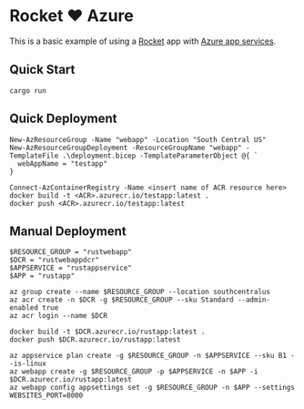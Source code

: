 # Rocket ❤️ Azure
This is a basic example of using a [Rocket](https://rocket.rs/) app with [Azure app services](https://learn.microsoft.com/en-us/azure/app-service/overview).

## Quick Start
```
cargo run
```

## Quick Deployment
```
New-AzResourceGroup -Name "webapp" -Location "South Central US"
New-AzResourceGroupDeployment -ResourceGroupName "webapp" -TemplateFile .\deployment.bicep -TemplateParameterObject @{ `
  webAppName = "testapp"
}

Connect-AzContainerRegistry -Name <insert name of ACR resource here>
docker build -t <ACR>.azurecr.io/testapp:latest .
docker push <ACR>.azurecr.io/testapp:latest
```

## Manual Deployment
```
$RESOURCE_GROUP = "rustwebapp"
$DCR = "rustwebappdcr"
$APPSERVICE = "rustappservice"
$APP = "rustapp"

az group create --name $RESOURCE_GROUP --location southcentralus
az acr create -n $DCR -g $RESOURCE_GROUP --sku Standard --admin-enabled true
az acr login --name $DCR

docker build -t $DCR.azurecr.io/rustapp:latest .
docker push $DCR.azurecr.io/rustapp:latest

az appservice plan create -g $RESOURCE_GROUP -n $APPSERVICE --sku B1 --is-linux
az webapp create -g $RESOURCE_GROUP -p $APPSERVICE -n $APP -i $DCR.azurecr.io/rustapp:latest
az webapp config appsettings set -g $RESOURCE_GROUP -n $APP --settings WEBSITES_PORT=8000
```
